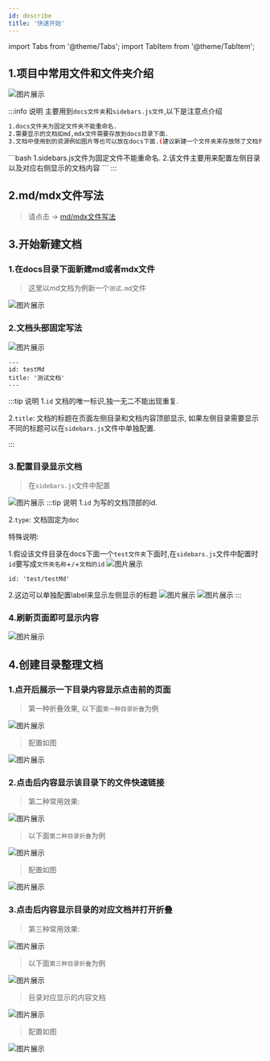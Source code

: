 ```yaml
---
id: describe
title: '快速开始'
---
```


import Tabs from '@theme/Tabs';
import TabItem from '@theme/TabItem';

## 1.项目中常用文件和文件夹介绍
![图片展示](./example/resource/mulu.png)

:::info 说明
主要用到`docs文件夹`和`sidebars.js文件`,以下是注意点介绍
<Tabs>
<TabItem value="docs文件夹" label="docs文件夹">
```bash
1.docs文件夹为固定文件夹不能重命名.
2.需要显示的文档如md,mdx文件需要存放到docs目录下面.
3.文档中使用到的资源例如图片等也可以放在docs下面.(建议新建一个文件夹来存放除了文档外的资源)
```
</TabItem>

<TabItem value="sidebars.js文件" label="sidebars.js文件">
```bash
1.sidebars.js文件为固定文件不能重命名.
2.该文件主要用来配置左侧目录以及对应右侧显示的文档内容
```
</TabItem>
</Tabs>
:::

## 2.md/mdx文件写法
> 请点击 ->  [md/mdx文件写法](./example/文档写法介绍.md)

## 3.开始新建文档

### 1.在docs目录下面新建md或者mdx文件
> 这里以md文档为例新一个`测试.md`文件

![图片展示](./example/resource/L1.png)

### 2.文档头部固定写法
![图片展示](./example/resource/L2.png)
```
---
id: testMd
title: '测试文档'
---
```
:::tip 说明
1.`id` 文档的唯一标识,独一无二不能出现重复.

2.`title`: 文档的标题在页面左侧目录和文档内容顶部显示, 如果左侧目录需要显示不同的标题可以在`sidebars.js`文件中单独配置.

:::

### 3.配置目录显示文档
> 在`sidebars.js`文件中配置

![图片展示](./example/resource/L3.png)
:::tip 说明
1.`id` 为写的文档顶部的id.

2.`type`: 文档固定为`doc`

特殊说明:

1.假设该文件目录在docs下面一个`test文件夹`下面时,在`sidebars.js`文件中配置时`id`要写成`文件夹名称`+`/`+`文档的id` 
![图片展示](./example/resource/L5.png)
```
id: 'test/testMd'
```

2.这边可以单独配置label来显示左侧显示的标题
![图片展示](./example/resource/L6.png)
![图片展示](./example/resource/L7.png)
:::

### 4.刷新页面即可显示内容
![图片展示](./example/resource/L4.png)

## 4.创建目录整理文档
### 1.点开后展示一下目录内容显示点击前的页面
> 第一种折叠效果, 以下面`第一种目录折叠`为例

![图片展示](./example/resource/L8.png)
> 配置如图

![图片展示](./example/resource/L9.png)

### 2.点击后内容显示该目录下的文件快速链接
> 第二种常用效果:

![图片展示](./example/resource/T-3.png)
> 以下面`第二种目录折叠`为例

![图片展示](./example/resource/L10.png)
> 配置如图

![图片展示](./example/resource/L11.png)

### 3.点击后内容显示目录的对应文档并打开折叠
> 第三种常用效果:

![图片展示](./example/resource/T-4.png)
> 以下面`第三种目录折叠`为例

![图片展示](./example/resource/L12.png)
> 目录对应显示的内容文档

![图片展示](./example/resource/L14.png)
> 配置如图

![图片展示](./example/resource/L13.png)
